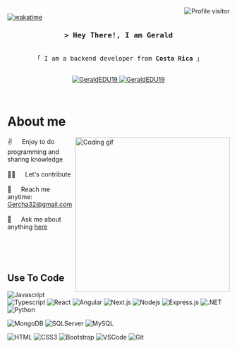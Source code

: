 <!--
<h2 align="center">
  Welcome to Gerald World!
  <img src="https://media.giphy.com/media/hvRJCLFzcasrR4ia7z/giphy.gif" width="28">
</h2>
-->

<!--
<p align="center">
  <a href="https://github.com/GeraldEDU19"><img src="https://readme-typing-svg.herokuapp.com/?lines=Self%20Taught%20Programmer;Front%20End%20Developer;1.5%2B%20years%20of%20coding%20experience;Always%20learning%20new%20things&center=true&width=380&height=45"></a>
</p>

 -->

<a href="https://komarev.com/ghpvc/?username=GeraldEDU19">
  <img align="right" src="https://komarev.com/ghpvc/?username=GeraldEDU19&label=Visitors&color=0e75b6&style=flat" alt="Profile visitor" />
</a>


[![wakatime](https://wakatime.com/badge/user/eebb3dd8-d9b2-40de-9b88-6fd6cac99dbc.svg)](https://wakatime.com/@eebb3dd8-d9b2-40de-9b88-6fd6cac99dbc)

<!-- Intro  -->
<h3 align="center">
        <samp>&gt; Hey There!, I am Gerald
        </samp>
</h3>


<p align="center"> 
  <samp>
    <br>
    「 I am a backend developer from <b>Costa Rica</b> 」
    <br>
    <br>
  </samp>
</p>

<p align="center">
 <a href="https://GeraldEDU19.com" target="blank">
  <img src="https://img.shields.io/badge/Website-DC143C?style=for-the-badge&logo=medium&logoColor=white" alt="GeraldEDU19" />
 </a>
 <a href="https://linkedin.com/in/al-siam" target="_blank">
  <img src="https://img.shields.io/badge/LinkedIn-0077B5?style=for-the-badge&logo=linkedin&logoColor=white" alt="GeraldEDU19"/>
 </a>
</p>
<br />

<!-- About Section -->
 # About me
 
<p>
 <img align="right" width="350" src="/assets/programmer.gif" alt="Coding gif" />
  
 ✌️ &emsp; Enjoy to do programming and sharing knowledge <br/><br/>
 👨‍💻 &emsp; Let's contribute<br/><br/>
 📧 &emsp; Reach me anytime: Gercha32@gmail.com<br/><br/>
 💬 &emsp; Ask me about anything [here](https://github.com/GeraldEDU19/GeraldEDU19/issues)

</p>

<br/>
<br/>
<br/>

## Use To Code
![Javascript](https://img.shields.io/badge/Javascript-F0DB4F?style=for-the-badge&labelColor=black&logo=javascript&logoColor=F0DB4F)
![Typescript](https://img.shields.io/badge/Typescript-007acc?style=for-the-badge&labelColor=black&logo=typescript&logoColor=007acc)
![React](https://img.shields.io/badge/-React-61DBFB?style=for-the-badge&labelColor=black&logo=react&logoColor=61DBFB)
![Angular](https://img.shields.io/badge/-Angular-0F0F11?style=for-the-badge&labelColor=black&logo=angular&logoColor=red)
![Next.js](https://img.shields.io/badge/next.js-000000?style=for-the-badge&logo=nextdotjs&logoColor=white)
![Nodejs](https://img.shields.io/badge/Nodejs-3C873A?style=for-the-badge&labelColor=black&logo=node.js&logoColor=3C873A)
![Express.js](https://img.shields.io/badge/Express.js-000000?style=for-the-badge&logo=express&logoColor=white)
![.NET](https://img.shields.io/badge/.NET-512BD4?style=for-the-badge&labelColor=black&logo=dotnet&logoColor=white)
![Python](https://img.shields.io/badge/Python-3776AB?style=for-the-badge&labelColor=black&logo=python&logoColor=Withe)

![MongoDB](https://img.shields.io/badge/MongoDB-4EA94B?style=for-the-badge&logo=mongodb&logoColor=white)
![SQLServer](https://img.shields.io/badge/SQL_Server-CC2927?style=for-the-badge&logo=microsoftsqlserver&logoColor=white)
![MySQL](https://img.shields.io/badge/My_SQL-4479A1?style=for-the-badge&logo=mysql&logoColor=white)

![HTML](https://img.shields.io/badge/HTML5-E34F26?style=for-the-badge&logo=html5&logoColor=white)
![CSS3](https://img.shields.io/badge/CSS3-1572B6?style=for-the-badge&logo=css3&logoColor=white)
![Bootstrap](https://img.shields.io/badge/Bootstrap-563D7C?style=for-the-badge&logo=bootstrap&logoColor=white)
![VSCode](https://img.shields.io/badge/Visual_Studio-0078d7?style=for-the-badge&logo=visual%20studio&logoColor=white)
![Git](https://img.shields.io/badge/Git-F05032?style=for-the-badge&logo=git&logoColor=white)


<br/>
<!--
## Top Open Source -

## [![iTasks](https://github-readme-stats.vercel.app/api/pin/?username=GeraldEDU19&repo=itasks&border_color=7F3FBF&bg_color=0D1117&title_color=C9D1D9&text_color=8B949E&icon_color=7F3FBF)](https://github.com/GeraldEDU19/itasks)
## [![urFolio](https://github-readme-stats.vercel.app/api/pin/?username=GeraldEDU19&repo=urfolio&border_color=7F3FBF&bg_color=0D1117&title_color=C9D1D9&text_color=8B949E&icon_color=7F3FBF)](https://github.com/GeraldEDU19/urfolio)
## [![Web Projects](https://github-readme-stats.vercel.app/api/pin/?username=GeraldEDU19&repo=web-projects&border_color=7F3FBF&bg_color=0D1117&title_color=C9D1D9&text_color=8B949E&icon_color=7F3FBF)](https://github.com/GeraldEDU19/web-projects)
## [![Gerald Readme](https://github-readme-stats.vercel.app/api/pin/?username=GeraldEDU19&repo=GeraldEDU19&border_color=7F3FBF&bg_color=0D1117&title_color=C9D1D9&text_color=8B949E&icon_color=7F3FBF)](https://github.com/GeraldEDU19/GeraldEDU19)

## <p align="left">
##  <a href="https://github.com/GeraldEDU19?tab=repositories" target="_blank"><img alt="All Repositories" title="All Repositories" src="https://img.shields.io/badge/-All%20Repos-2962FF?style=for-the-badge&logo=koding&logoColor=white"/></a>
## </p>
-->
<br/>
<hr/>
<br/>

<p align="center">
  <a href="https://github.com/GeraldEDU19">
    <img src="https://github-readme-streak-stats.herokuapp.com/?user=GeraldEDU19&theme=radical&border=7F3FBF&background=0D1117" alt="Saif's GitHub streak"/>
  </a>
</p>

<p align="center">
  <a href="https://github.com/GeraldEDU19">
    <img src="https://github-profile-summary-cards.vercel.app/api/cards/profile-details?username=GeraldEDU19&theme=radical" alt="Gerald's GitHub Contribution"/>
  </a>
</p>

<a> 
    <a href="https://github.com/GeraldEDU19"><img alt="Gerald's Github Stats" src="https://denvercoder1-github-readme-stats.vercel.app/api?username=GeraldEDU19&show_icons=true&count_private=true&theme=react&border_color=7F3FBF&bg_color=0D1117&title_color=F85D7F&icon_color=F8D866" height="192px" width="49.5%"/></a>
  <a href="https://github.com/GeraldEDU19"><img alt="Gerald's Top Languages" src="https://denvercoder1-github-readme-stats.vercel.app/api/top-langs/?username=GeraldEDU19&langs_count=8&layout=compact&theme=react&border_color=7F3FBF&bg_color=0D1117&title_color=F85D7F&icon_color=F8D866" height="192px" width="49.5%"/></a>
  <br/>
</a>


